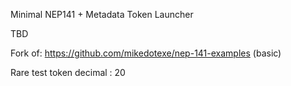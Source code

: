 Minimal NEP141 + Metadata Token Launcher

TBD

Fork of: https://github.com/mikedotexe/nep-141-examples (basic)

Rare test token decimal : 20